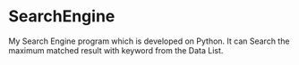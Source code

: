 # SearchEngine
My Search Engine program which is developed on Python. It can Search the maximum matched result with keyword from the Data List.
